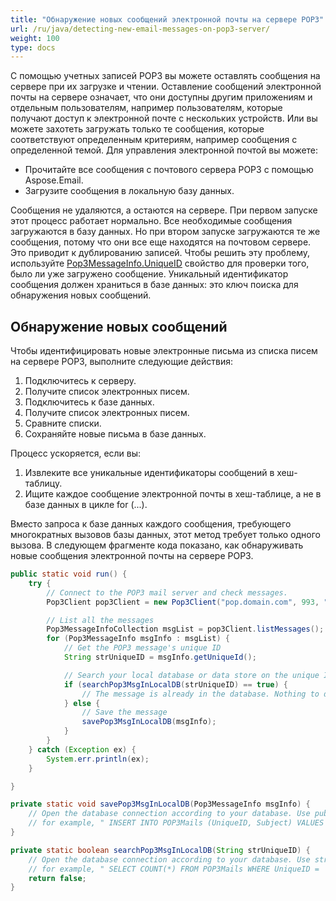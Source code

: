 ```yaml
---
title: "Обнаружение новых сообщений электронной почты на сервере POP3"
url: /ru/java/detecting-new-email-messages-on-pop3-server/
weight: 100
type: docs
---
```



С помощью учетных записей POP3 вы можете оставлять сообщения на сервере при их загрузке и чтении. Оставление сообщений электронной почты на сервере означает, что они доступны другим приложениям и отдельным пользователям, например пользователям, которые получают доступ к электронной почте с нескольких устройств. Или вы можете захотеть загружать только те сообщения, которые соответствуют определенным критериям, например сообщения с определенной темой. Для управления электронной почтой вы можете:

- Прочитайте все сообщения с почтового сервера POP3 с помощью Aspose.Email.
- Загрузите сообщения в локальную базу данных.

Сообщения не удаляются, а остаются на сервере. При первом запуске этот процесс работает нормально. Все необходимые сообщения загружаются в базу данных. Но при втором запуске загружаются те же сообщения, потому что они все еще находятся на почтовом сервере. Это приводит к дублированию записей. Чтобы решить эту проблему, используйте [Pop3MessageInfo.UniqueID](https://apireference.aspose.com/email/java/com.aspose.email/Pop3MessageInfo#getUniqueId\(\)) свойство для проверки того, было ли уже загружено сообщение. Уникальный идентификатор сообщения должен храниться в базе данных: это ключ поиска для обнаружения новых сообщений.
## **Обнаружение новых сообщений**
Чтобы идентифицировать новые электронные письма из списка писем на сервере POP3, выполните следующие действия:

1. Подключитесь к серверу.
1. Получите список электронных писем.
1. Подключитесь к базе данных.
1. Получите список электронных писем.
1. Сравните списки.
1. Сохраняйте новые письма в базе данных.

Процесс ускоряется, если вы:

1. Извлеките все уникальные идентификаторы сообщений в хеш-таблицу.
1. Ищите каждое сообщение электронной почты в хеш-таблице, а не в базе данных в цикле for (...).

Вместо запроса к базе данных каждого сообщения, требующего многократных вызовов базы данных, этот метод требует только одного вызова. В следующем фрагменте кода показано, как обнаруживать новые сообщения электронной почты на сервере POP3.



~~~Java
public static void run() {
    try {
        // Connect to the POP3 mail server and check messages.
        Pop3Client pop3Client = new Pop3Client("pop.domain.com", 993, "username", "password");

        // List all the messages
        Pop3MessageInfoCollection msgList = pop3Client.listMessages();
        for (Pop3MessageInfo msgInfo : msgList) {
            // Get the POP3 message's unique ID
            String strUniqueID = msgInfo.getUniqueId();

            // Search your local database or data store on the unique ID. If a match is found, that means it's already downloaded. Otherwise download and save it.
            if (searchPop3MsgInLocalDB(strUniqueID) == true) {
                // The message is already in the database. Nothing to do with this message. Go to next message.
            } else {
                // Save the message
                savePop3MsgInLocalDB(msgInfo);
            }
        }
    } catch (Exception ex) {
        System.err.println(ex);
    }

}

private static void savePop3MsgInLocalDB(Pop3MessageInfo msgInfo) {
    // Open the database connection according to your database. Use public properties (for example msgInfo.Subject) and store in database,
    // for example, " INSERT INTO POP3Mails (UniqueID, Subject) VALUES ('" + msgInfo.UniqueID + "' , '" + msgInfo.Subject + "') and Run the query to store in database.
}

private static boolean searchPop3MsgInLocalDB(String strUniqueID) {
    // Open the database connection according to your database. Use strUniqueID in the search query to find existing records,
    // for example, " SELECT COUNT(*) FROM POP3Mails WHERE UniqueID = '" + strUniqueID + "' Run the query, return true if count == 1. Return false if count == 0.
    return false;
}
~~~